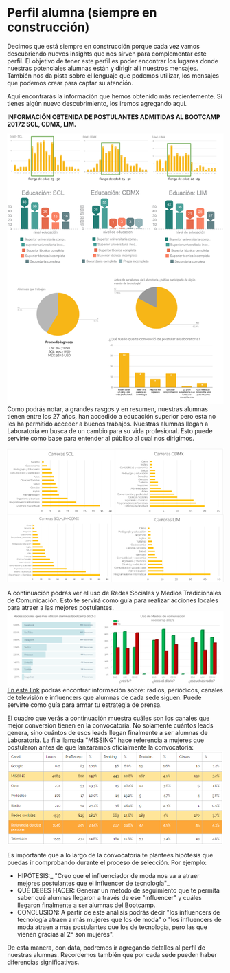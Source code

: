 # Perfil alumna \(siempre en construcción\)

Decimos que está siempre en construcción porque cada vez vamos descubriendo nuevos insights que nos sirven para complementar este perfil. El objetivo de tener este perfil es poder encontrar los lugares donde nuestras potenciales alumnas están y dirigir allí nuestros mensajes. También nos da pista sobre el lenguaje que podemos utilizar, los mensajes que podemos crear para captar su atención.

Aquí encontrarás la información que hemos obtenido más recientemente. Si tienes algún nuevo descubrimiento, los iremos agregando aquí.

**INFORMACIÓN OBTENIDA DE POSTULANTES ADMITIDAS AL BOOTCAMP 20172 SCL, CDMX, LIM.**

![](/assets/resumen-perfil-alumnas.png)Como podrás notar, a grandes rasgos y en resumen, nuestras alumnas tienen entre los 27 años, han accedido a educación superior pero esta no les ha permitido acceder a buenos trabajos. Nuestras alumnas llegan a Laboratoria en busca de un cambio para su vida profesional. Esto puede servirte como base para entender al público al cual nos dirigimos.

![](/assets/areas-de-estudio-sel-20172.png)

A continuación podrás ver el uso de Redes Sociales y Medios Tradicionales de Comunicación. Esto te servirá como guía para realizar acciones locales para atraer a las mejores postulantes.![](/assets/rrss-y-medios-de-comPORsede.png)[En este link](https://docs.google.com/spreadsheets/d/1XyFMxHlN2lxi5lXSSx69nLUFcuupsQWaJbTrqAa-gC8/edit#gid=0) podrás encontrar información sobre: radios, periódicos, canales de televisión e influencers que alumnas de cada sede siguen. Puede servirte como guía para armar tu estrategia de prensa.

El cuadro que verás a continuación muestra cuáles son los canales que mejor conversión tienen en la convocatoria. No solamente cuántos leads genera, sino cuántos de esos leads llegan finalmente a ser alumnas de Laboratoria. La fila llamada "MISSING" hace referencia a mujeres que postularon antes de que lanzáramos oficialmente la convocatoria:![](/assets/CANALES-.png)

Es importante que a lo largo de la convocatoria te plantees hipótesis que puedas ir comprobando durante el proceso de selección. Por ejemplo:

* HIPÓTESIS:_ "Creo que el influenciador de moda nos va a atraer mejores postulantes que el influencer de tecnología"_
* QUÉ DEBES HACER: Generar un método de seguimiento que te permita saber qué alumnas llegaron a través de ese "influencer" y cuáles llegaron finalmente a ser alumnas del Bootcamp.
* CONCLUSIÓN: A partir de este análisis podrás decir "los influencers de tecnología atraen a más mujeres que los de moda" o "los influencers de moda atraen a más postulantes que los de tecnología, pero las que vienen gracias al 2° son mujeres".

De esta manera, con data, podremos ir agregando detalles al perfil de nuestras alumnas. Recordemos también que por cada sede pueden haber diferencias significativas.

